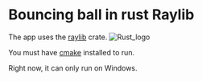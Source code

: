 # Bouncing ball in rust Raylib
The app uses the [raylib](https://crates.io/crates/raylib) crate. ![Rust_logo](https://1.bp.blogspot.com/-Qxtg8B8EEy8/XgBm0Bp1y4I/AAAAAAAAPD0/LdIgBrYPAMQ8VpGV4EBz6Kq9uBgoo1NmQCLcBGAsYHQ/s1600/rust-logo.png)

You must have [cmake](https://cmake.org/download/) installed to run.

Right now, it can only run on Windows.